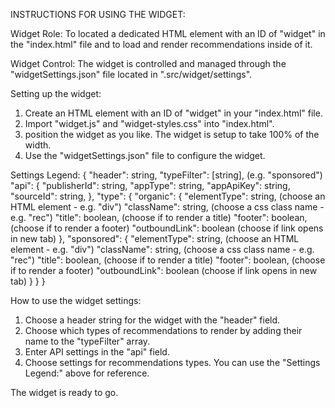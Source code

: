 INSTRUCTIONS FOR USING THE WIDGET:

Widget Role:
To located a dedicated HTML element with an ID of "widget" in the "index.html" file and to load and render recommendations inside of it.

Widget Control:
The widget is controlled and managed through the "widgetSettings.json" file located in ".src/widget/settings". 

Setting up the widget:
1. Create an HTML element with an ID of "widget" in your "index.html" file.
2. Import "widget.js" and "widget-styles.css" into "index.html".
3. position the widget as you like. The widget is setup to take 100% of the width.
4. Use the "widgetSettings.json" file to configure the widget.


Settings Legend:
{
  "header": string,
"typeFilter": [string], (e.g. "sponsored")
  "api": {
    "publisherId": string,
    "appType": string,
    "appApiKey": string,
    "sourceId": string,
  },
  "type": {
    "organic": {
     "elementType": string, (choose an HTML element - e.g. "div")
      "className": string, (choose a css class name - e.g. "rec")
      "title": boolean, (choose if to render a title)
      "footer": boolean, (choose if to render a footer)
      "outboundLink": boolean (choose if link opens in new tab)
    },
    "sponsored": {
      "elementType": string, (choose an HTML element - e.g. "div")
      "className": string, (choose a css class name - e.g. "rec")
      "title": boolean, (choose if to render a title)
      "footer": boolean, (choose if to render a footer)
      "outboundLink": boolean (choose if link opens in new tab)
    }
  }
}

How to use the widget settings:
1. Choose a header string for the widget with the "header" field.
2. Choose which types of recommendations to render by adding their name to the "typeFilter" array.
3. Enter API settings in the "api" field.
4. Choose settings for recommendations types. You can use the "Settings Legend:" above for reference.

The widget is ready to go.
